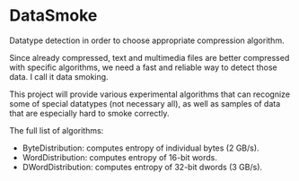 DataSmoke
=========

Datatype detection in order to choose appropriate compression algorithm.

Since already compressed, text and multimedia files are better compressed with specific algorithms, we need a fast and reliable way to detect those data. I call it data smoking.

This project will provide various experimental algorithms that can recognize some of special datatypes (not necessary all), as well as samples of data that are especially hard to smoke correctly.


The full list of algorithms:

- ByteDistribution: computes entropy of individual bytes (2 GB/s).
- WordDistribution: computes entropy of 16-bit words.
- DWordDistribution: computes entropy of 32-bit dwords (3 GB/s).
